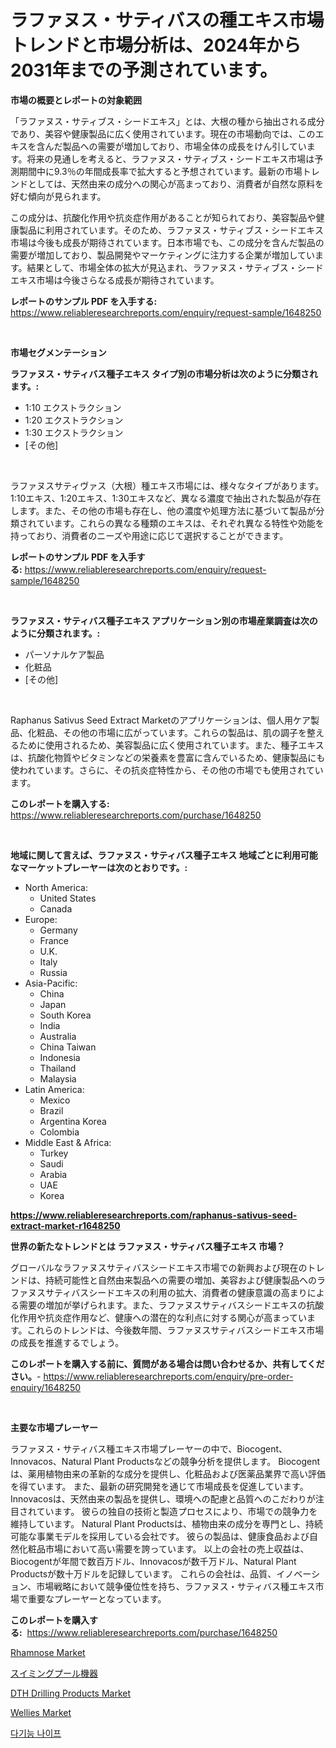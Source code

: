 <p><h1>ラファヌス・サティバスの種エキス市場トレンドと市場分析は、2024年から2031年までの予測されています。</h1></p><p><strong>市場の概要とレポートの対象範囲</strong></p>
<p><p>「ラファヌス・サティブス・シードエキス」とは、大根の種から抽出される成分であり、美容や健康製品に広く使用されています。現在の市場動向では、このエキスを含んだ製品への需要が増加しており、市場全体の成長をけん引しています。将来の見通しを考えると、ラファヌス・サティブス・シードエキス市場は予測期間中に9.3％の年間成長率で拡大すると予想されています。最新の市場トレンドとしては、天然由来の成分への関心が高まっており、消費者が自然な原料を好む傾向が見られます。</p><p>この成分は、抗酸化作用や抗炎症作用があることが知られており、美容製品や健康製品に利用されています。そのため、ラファヌス・サティブス・シードエキス市場は今後も成長が期待されています。日本市場でも、この成分を含んだ製品の需要が増加しており、製品開発やマーケティングに注力する企業が増加しています。結果として、市場全体の拡大が見込まれ、ラファヌス・サティブス・シードエキス市場は今後さらなる成長が期待されています。</p></p>
<p><strong>レポートのサンプル PDF を入手する:</strong> <a href="https://www.reliableresearchreports.com/enquiry/request-sample/1648250">https://www.reliableresearchreports.com/enquiry/request-sample/1648250</a></p>
<p>&nbsp;</p>
<p><strong>市場セグメンテーション</strong></p>
<p><strong>ラファヌス・サティバス種子エキス タイプ別の市場分析は次のように分類されます。:</strong></p>
<p><ul><li>1:10 エクストラクション</li><li>1:20 エクストラクション</li><li>1:30 エクストラクション</li><li>[その他]</li></ul></p>
<p>&nbsp;</p>
<p><p>ラファヌスサティヴァス（大根）種エキス市場には、様々なタイプがあります。1:10エキス、1:20エキス、1:30エキスなど、異なる濃度で抽出された製品が存在します。また、その他の市場も存在し、他の濃度や処理方法に基づいて製品が分類されています。これらの異なる種類のエキスは、それぞれ異なる特性や効能を持っており、消費者のニーズや用途に応じて選択することができます。</p></p>
<p><strong>レポートのサンプル PDF を入手する:</strong>&nbsp;<a href="https://www.reliableresearchreports.com/enquiry/request-sample/1648250">https://www.reliableresearchreports.com/enquiry/request-sample/1648250</a></p>
<p>&nbsp;</p>
<p><strong> ラファヌス・サティバス種子エキス アプリケーション別の市場産業調査は次のように分類されます。:</strong></p>
<p><ul><li>パーソナルケア製品</li><li>化粧品</li><li>[その他]</li></ul></p>
<p>&nbsp;</p>
<p><p>Raphanus Sativus Seed Extract Marketのアプリケーションは、個人用ケア製品、化粧品、その他の市場に広がっています。これらの製品は、肌の調子を整えるために使用されるため、美容製品に広く使用されています。また、種子エキスは、抗酸化物質やビタミンなどの栄養素を豊富に含んでいるため、健康製品にも使われています。さらに、その抗炎症特性から、その他の市場でも使用されています。</p></p>
<p><strong>このレポートを購入する:</strong>&nbsp; <a href="https://www.reliableresearchreports.com/purchase/1648250">https://www.reliableresearchreports.com/purchase/1648250</a></p>
<p>&nbsp;</p>
<p><strong>地域に関して言えば、ラファヌス・サティバス種子エキス 地域ごとに利用可能なマーケットプレーヤーは次のとおりです。:</strong></p>
<p><ul>
    <li>
        North America:
        <ul>
            <li>United States</li>
            <li>Canada</li>
        </ul>
    </li>
    <li>
        Europe:
        <ul>
            <li>Germany</li>
            <li>France</li>
            <li>U.K.</li>
            <li>Italy</li>
            <li>Russia</li>
        </ul>
    </li>
    <li>
        Asia-Pacific:
        <ul>
            <li>China</li>
            <li>Japan</li>
            <li>South Korea</li>
            <li>India</li>
            <li>Australia</li>
            <li>China Taiwan</li>
            <li>Indonesia</li>
            <li>Thailand</li>
            <li>Malaysia</li>
        </ul>
    </li>
    <li>
        Latin America:
        <ul>
            <li>Mexico</li>
            <li>Brazil</li>
            <li>Argentina Korea</li>
            <li>Colombia</li>
        </ul>
    </li>
    <li>
        Middle East & Africa:
        <ul>
            <li>Turkey</li>
            <li>Saudi</li>
            <li>Arabia</li>
            <li>UAE</li>
            <li>Korea</li>
        </ul>
    </li>
    </ul></p>
<p><strong><a href="https://www.reliableresearchreports.com/raphanus-sativus-seed-extract-market-r1648250">https://www.reliableresearchreports.com/raphanus-sativus-seed-extract-market-r1648250</a></strong>&nbsp;</p>
<p><strong>世界の新たなトレンドとは ラファヌス・サティバス種子エキス 市場？</strong></p>
<p><p>グローバルなラファヌスサティバスシードエキス市場での新興および現在のトレンドは、持続可能性と自然由来製品への需要の増加、美容および健康製品へのラファヌスサティバスシードエキスの利用の拡大、消費者の健康意識の高まりによる需要の増加が挙げられます。また、ラファヌスサティバスシードエキスの抗酸化作用や抗炎症作用など、健康への潜在的な利点に対する関心が高まっています。これらのトレンドは、今後数年間、ラファヌスサティバスシードエキス市場の成長を推進するでしょう。</p></p>
<p><strong>このレポートを購入する前に、質問がある場合は問い合わせるか、共有してください。</strong>- <a href="https://www.reliableresearchreports.com/enquiry/pre-order-enquiry/1648250">https://www.reliableresearchreports.com/enquiry/pre-order-enquiry/1648250</a></p>
<p>&nbsp;</p>
<p><strong>主要な市場プレーヤー</strong></p>
<p><p>ラファヌス・サティバス種エキス市場プレーヤーの中で、Biocogent、Innovacos、Natural Plant Productsなどの競争分析を提供します。 Biocogentは、薬用植物由来の革新的な成分を提供し、化粧品および医薬品業界で高い評価を得ています。 また、最新の研究開発を通じて市場成長を促進しています。 Innovacosは、天然由来の製品を提供し、環境への配慮と品質へのこだわりが注目されています。 彼らの独自の技術と製造プロセスにより、市場での競争力を維持しています。 Natural Plant Productsは、植物由来の成分を専門とし、持続可能な事業モデルを採用している会社です。 彼らの製品は、健康食品および自然化粧品市場において高い需要を誇っています。 以上の会社の売上収益は、Biocogentが年間で数百万ドル、Innovacosが数千万ドル、Natural Plant Productsが数十万ドルを記録しています。 これらの会社は、品質、イノベーション、市場戦略において競争優位性を持ち、ラファヌス・サティバス種エキス市場で重要なプレーヤーとなっています。</p></p>
<p><strong>このレポートを購入する:</strong>&nbsp;&nbsp;<a href="https://www.reliableresearchreports.com/purchase/1648250">https://www.reliableresearchreports.com/purchase/1648250</a></p>
<p><p><a href="https://issuu.com/reportprime-2/docs/rhamnose-market-size-2030.pptx">Rhamnose Market</a></p><p><a href="https://medium.com/@reyeshowell655/%E3%83%97%E3%83%BC%E3%83%AB%E8%A8%AD%E5%82%99%E5%B8%82%E5%A0%B4-2031%E5%B9%B4%E3%81%BE%E3%81%A7%E3%81%AE%E6%88%90%E5%8A%9F%E3%81%99%E3%82%8B%E3%83%93%E3%82%B8%E3%83%8D%E3%82%B9%E6%88%A6%E7%95%A5%E3%81%AE%E9%8D%B5%E3%82%92%E4%BA%88%E6%B8%AC-0dafb21993db">スイミングプール機器</a></p><p><a href="https://github.com/vimar16th/Market-Research-Report-List-4/blob/main/dth-drilling-products-market.md">DTH Drilling Products Market</a></p><p><a href="https://www.linkedin.com/pulse/wellies-market-size-examines-its-scope-primary-focus-growth-gnoge?trackingId=lHXcI70Hem71CcOQBF0nSQ%3D%3D">Wellies Market</a></p><p><a href="https://github.com/KellyLyncyh543964/Market-Research-Report-List-1/blob/main/912457625563.md">다기능 나이프</a></p></p>